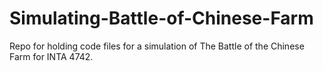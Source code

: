 # Simulating-Battle-of-Chinese-Farm
Repo for holding code files for a simulation of The Battle of the Chinese Farm for INTA 4742.
